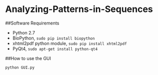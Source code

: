 Analyzing-Patterns-in-Sequences
===============================

##Software Requirements
* Python 2.7
* BioPython, `sudo pip install biopython`
* xhtml2pdf python module, `sudo pip install xhtml2pdf`
* PyQt4, `sudo apt-get install python-qt4`

##How to use the GUI
```
python GUI.py
```
